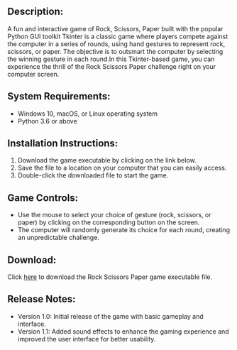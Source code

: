 ## Description:
A fun and interactive game of Rock, Scissors, Paper built with the popular Python GUI toolkit Tkinter is a classic game where players compete against the computer in a series of rounds, using hand gestures to represent rock, scissors, or paper. The objective is to outsmart the computer by selecting the winning gesture in each round.In this Tkinter-based game, you can experience the thrill of the Rock Scissors Paper challenge right on your computer screen. 

## System Requirements:

- Windows 10, macOS, or Linux operating system
- Python 3.6 or above 

## Installation Instructions:

1. Download the game executable by clicking on the link below.
2. Save the file to a location on your computer that you can easily access.
3. Double-click the downloaded file to start the game.

## Game Controls:

- Use the mouse to select your choice of gesture (rock, scissors, or paper) by clicking on the corresponding button on the screen.
- The computer will randomly generate its choice for each round, creating an unpredictable challenge.

## Download:
Click [ here](dist/rock_scissors_paper/rock_scissors_paper.exe) to download the Rock Scissors Paper game executable file.

## Release Notes:
- Version 1.0: Initial release of the game with basic gameplay and interface.
- Version 1.1: Added sound effects to enhance the gaming experience and improved the user interface for better usability.